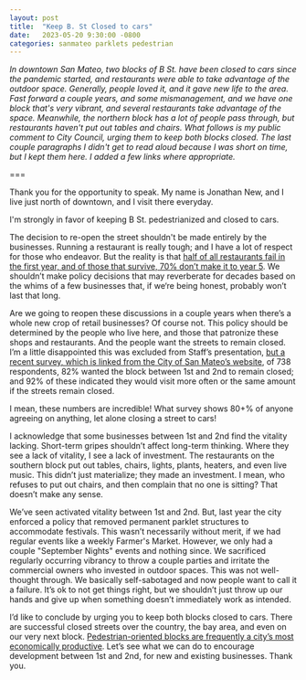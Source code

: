 ```yaml
---
layout: post
title:  "Keep B. St Closed to cars"
date:   2023-05-20 9:30:00 -0800
categories: sanmateo parklets pedestrian
---
```


*In downtown San Mateo, two blocks of B St. have been closed to cars since the pandemic started, and restaurants were able to take advantage of the outdoor space. Generally, people loved it, and it gave new life to the area. Fast forward a couple years, and some mismanagement, and we have one block that's very vibrant, and several restaurants take advantage of the space. Meanwhile, the northern block has a lot of people pass through, but restaurants haven't put out tables and chairs. What follows is my public comment to City Council, urging them to keep both blocks closed. The last couple paragraphs I didn't get to read aloud because I was short on time, but I kept them here. I added a few links where appropriate.*

===

Thank you for the opportunity to speak. My name is Jonathan New, and I live just north of downtown, and I visit there everyday.

I'm strongly in favor of keeping B St. pedestrianized and closed to cars.

The decision to re-open the street shouldn't be made entirely by the businesses. Running a restaurant is really tough; and I have a lot of respect for those who endeavor. But the reality is that [half of all restaurants fail in the first year, and of those that survive, 70% don’t make it to year 5](https://bizfluent.com/the-average-life-span-of-a-restaurant.html). We shouldn’t make policy decisions that may reverberate for decades based on the whims of a few businesses that, if we‘re being honest, probably won’t last that long.

Are we going to reopen these discussions in a couple years when there’s a whole new crop of retail businesses? Of course not. This policy should be determined by the people who live here, and those that patronize these shops and restaurants. And the people want the streets to remain closed. I’m a little disappointed this was excluded from Staff’s presentation, [but a recent survey, which is linked from the City of San Mateo’s website](https://www.cityofsanmateo.org/3263/Speak-Up-San-Mateo?cf_url=https%3A%2F%2Fcommunityfeedback.opengov.com%2Fportals%2Fsanmateoca%2FIssue_10416#peak_democracy), of 738 respondents, 82% wanted the block between 1st and 2nd to remain closed; and 92% of these indicated they would visit more often or the same amount if the streets remain closed.

I mean, these numbers are incredible! What survey shows 80+% of anyone agreeing on anything, let alone closing a street to cars!

I acknowledge that some businesses between 1st and 2nd find the vitality lacking. Short-term gripes shouldn’t affect long-term thinking. Where they see a lack of vitality, I see a lack of investment. The restaurants on the southern block put out tables, chairs, lights, plants, heaters, and even live music. This didn’t just materialize; they made an investment. I mean, who refuses to put out chairs, and then complain that no one is sitting? That doesn’t make any sense.

We’ve seen activated vitality between 1st and 2nd. But, last year the city enforced a policy that removed permanent parklet structures to accommodate festivals. This wasn’t necessarily without merit, if we had regular events like a weekly Farmer's Market. However, we only had a couple "September Nights" events and nothing since. We sacrificed regularly occurring vibrancy to throw a couple parties and irritate the commercial owners who invested in outdoor spaces. This was not well-thought through. We basically self-sabotaged and now people want to call it a failure. It’s ok to not get things right, but we shouldn’t just throw up our hands and give up when something doesn’t immediately work as intended.

I’d like to conclude by urging you to keep both blocks closed to cars. There are successful closed streets over the country, the bay area, and even on our very next block. [Pedestrian-oriented blocks are frequently a city’s most economically productive](https://www.strongtowns.org/journal/2018/1/16/why-walkable-streets-are-more-economically-productive). Let’s see what we can do to encourage development between 1st and 2nd, for new and existing businesses. Thank you.

